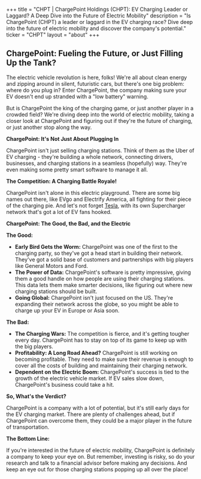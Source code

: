 +++
title = "CHPT |  ChargePoint Holdings (CHPT): EV Charging Leader or Laggard? A Deep Dive into the Future of Electric Mobility"
description = "Is ChargePoint (CHPT) a leader or laggard in the EV charging race? Dive deep into the future of electric mobility and discover the company's potential."
ticker = "CHPT"
layout = "about"
+++

        


## ChargePoint: Fueling the Future, or Just Filling Up the Tank?

The electric vehicle revolution is here, folks! We're all about clean energy and zipping around in silent, futuristic cars, but there's one big problem: where do you plug in? Enter ChargePoint, the company making sure your EV doesn't end up stranded with a "low battery" warning.

But is ChargePoint the king of the charging game, or just another player in a crowded field? We're diving deep into the world of electric mobility, taking a closer look at ChargePoint and figuring out if they're the future of charging, or just another stop along the way.

**ChargePoint: It's Not Just About Plugging In**

ChargePoint isn't just selling charging stations. Think of them as the Uber of EV charging - they're building a whole network, connecting drivers, businesses, and charging stations in a seamless (hopefully) way. They're even making some pretty smart software to manage it all.

**The Competition: A Charging Battle Royale!**

ChargePoint isn't alone in this electric playground. There are some big names out there, like EVgo and Electrify America, all fighting for their piece of the charging pie. And let's not forget [Tesla](/stocks/tsla/), with its own Supercharger network that's got a lot of EV fans hooked.

**ChargePoint: The Good, the Bad, and the Electric**

**The Good:**

* **Early Bird Gets the Worm:** ChargePoint was one of the first to the charging party, so they've got a head start in building their network. They've got a solid base of customers and partnerships with big players like General Motors and Ford.
* **The Power of Data:** ChargePoint's software is pretty impressive, giving them a good handle on how people are using their charging stations. This data lets them make smarter decisions, like figuring out where new charging stations should be built. 
* **Going Global:** ChargePoint isn't just focused on the US. They're expanding their network across the globe, so you might be able to charge up your EV in Europe or Asia soon.

**The Bad:**

* **The Charging Wars:** The competition is fierce, and it's getting tougher every day. ChargePoint has to stay on top of its game to keep up with the big players.
* **Profitability: A Long Road Ahead?** ChargePoint is still working on becoming profitable. They need to make sure their revenue is enough to cover all the costs of building and maintaining their charging network.
* **Dependent on the Electric Boom:** ChargePoint's success is tied to the growth of the electric vehicle market. If EV sales slow down, ChargePoint's business could take a hit.

**So, What's the Verdict?**

ChargePoint is a company with a lot of potential, but it's still early days for the EV charging market. There are plenty of challenges ahead, but if ChargePoint can overcome them, they could be a major player in the future of transportation.  

**The Bottom Line:** 

If you're interested in the future of electric mobility, ChargePoint is definitely a company to keep your eye on. But remember, investing is risky, so do your research and talk to a financial advisor before making any decisions. And keep an eye out for those charging stations popping up all over the place! 

        